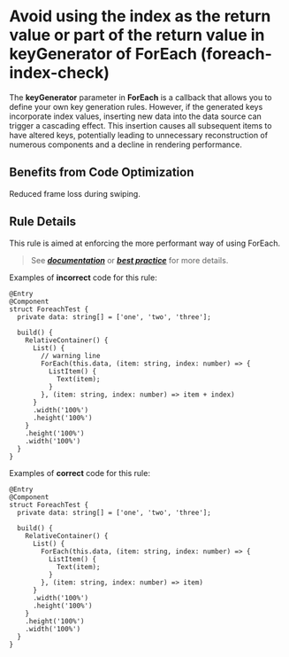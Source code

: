 # Avoid using the index as the return value or part of the return value in keyGenerator of ForEach (foreach-index-check)

The **keyGenerator** parameter in **ForEach** is a callback that allows you to define your own key generation rules. However, if the generated keys incorporate index values, inserting new data into the data source can trigger a cascading effect. This insertion causes all subsequent items to have altered keys, potentially leading to unnecessary reconstruction of numerous components and a decline in rendering performance.

## Benefits from Code Optimization
Reduced frame loss during swiping.

## Rule Details
This rule is aimed at enforcing the more performant way of using ForEach.
>See [***documentation***](https://developer.huawei.com/consumer/cn/doc/harmonyos-guides-V13/ide-foreach-index-check-V13) or [***best practice***](https://developer.huawei.com/consumer/cn/doc/harmonyos-guides-V5/arkts-rendering-control-foreach-V5#%E6%B8%B2%E6%9F%93%E6%80%A7%E8%83%BD%E9%99%8D%E4%BD%8E) for more details.

Examples of **incorrect** code for this rule:

```ets
@Entry
@Component
struct ForeachTest {
  private data: string[] = ['one', 'two', 'three'];

  build() {
    RelativeContainer() {
      List() {
        // warning line
        ForEach(this.data, (item: string, index: number) => {
          ListItem() {
            Text(item);
          }
        }, (item: string, index: number) => item + index)
      }
      .width('100%')
      .height('100%')
    }
    .height('100%')
    .width('100%')
  }
}
```

Examples of **correct** code for this rule:

```ets
@Entry
@Component
struct ForeachTest {
  private data: string[] = ['one', 'two', 'three'];

  build() {
    RelativeContainer() {
      List() {
        ForEach(this.data, (item: string, index: number) => {
          ListItem() {
            Text(item);
          }
        }, (item: string, index: number) => item)
      }
      .width('100%')
      .height('100%')
    }
    .height('100%')
    .width('100%')
  }
}
```